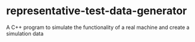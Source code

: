 # representative-test-data-generator
A C++ program to simulate the functionality of a real machine and create a simulation data 
